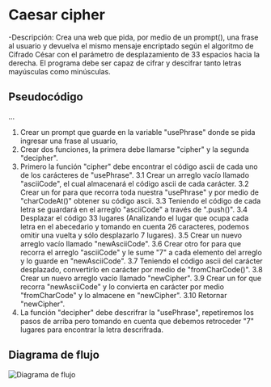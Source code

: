 # Caesar cipher
-Descripción: Crea una web que pida, por medio de un prompt(), una frase al usuario y devuelva el mismo mensaje encriptado según el algoritmo de Cifrado César con el parámetro de desplazamiento de 33 espacios hacia la derecha. El programa debe ser capaz de cifrar y descifrar tanto letras mayúsculas como minúsculas.

## Pseudocódigo
...
1. Crear un prompt que guarde en la variable "usePhrase" donde se pida ingresar una frase al usuario,
2. Crear dos funciones, la primera debe llamarse "cipher" y la segunda "decipher".
3. Primero la función "cipher" debe encontrar el código ascii de cada uno de los carácteres de "usePhrase".
  3.1 Crear un arreglo vacío llamado "asciiCode", el cual almacenará el código ascii de cada carácter.
  3.2 Crear un for para que recorra toda nuestra "usePhrase" y por medio de "charCodeAt()" obtener su código ascii.
  3.3 Teniendo el código de cada letra se guardará en el arreglo "asciiCode" a través de ".push()".
  3.4 Desplazar el código 33 lugares (Analizando el lugar que ocupa cada letra en el abecedario y tomando en cuenta 26 caracteres, podemos omitir una vuelta y sólo desplazarlo 7 lugares).
  3.5 Crear un nuevo arreglo vacío llamado "newAsciiCode".
  3.6 Crear otro for para que recorra el arreglo "asciiCode" y le sume "7" a cada elemento del arreglo y lo guarde en "newAsciiCode".
  3.7 Teniendo el código ascii del carácter desplazado, convertirlo en carácter por medio de "fromCharCode()".
  3.8 Crear un nuevo arreglo vacío llamado "newCipher".
  3.9 Crear un for que recorra "newAsciiCode" y lo convierta en carácter por medio "fromCharCode" y lo almacene en "newCipher".
  3.10 Retornar "newCipher".
4. La función "decipher" debe descrifrar la "usePhrase", repetiremos los pasos de arriba pero tomando en cuenta que debemos retroceder "7" lugares para encontrar la letra descrifrada.


## Diagrama de flujo
![Diagrama de flujo](https://www.lucidchart.com/publicSegments/view/cc237e15-2858-47c2-86d7-5dd8ae07a447/image.png)
